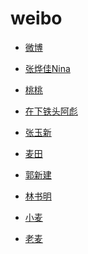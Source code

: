 # weibo


<div id = "首"></div>
<script src = "../js/首.js"></script>


* [微博](https://m.weibo.cn/)


* [张烨佳Nina](https://m.weibo.cn/u/1801509614)
* [桃桃](https://m.weibo.cn/u/1407722902)
* [在下铁头阿彪](https://m.weibo.cn/u/6874605429)
* [张玉新](https://m.weibo.cn/u/1188742767)


* [麦田](https://m.weibo.cn/u/1454037911)
* [郭新建](https://m.weibo.cn/u/5243509390)
* [林书明](https://m.weibo.cn/u/1811781304)


* [小麦](https://m.weibo.cn/u/1914010467)
* [老麦](https://m.weibo.cn/u/1611435224)
